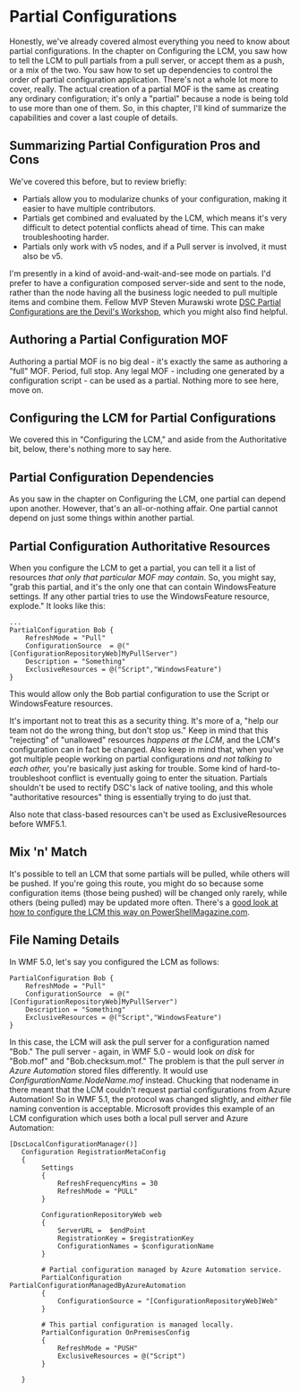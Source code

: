 # Partial Configurations
Honestly, we've already covered almost everything you need to know about partial configurations. In the chapter on Configuring the LCM, you saw how to tell the LCM to pull partials from a pull server, or accept them as a push, or a mix of the two. You saw how to set up dependencies to control the order of partial configuration application. There's not a whole lot more to cover, really. The actual creation of a partial MOF is the same as creating any ordinary configuration; it's only a "partial" because a node is being told to use more than one of them. So, in this chapter, I'll kind of summarize the capabilities and cover a last couple of details.

## Summarizing Partial Configuration Pros and Cons
We've covered this before, but to review briefly:

* Partials allow you to modularize chunks of your configuration, making it easier to have multiple contributors.
* Partials get combined and evaluated by the LCM, which means it's very difficult to detect potential conflicts ahead of time. This can make troubleshooting harder.
* Partials only work with v5 nodes, and if a Pull server is involved, it must also be v5.

I'm presently in a kind of avoid-and-wait-and-see mode on partials. I'd prefer to have a configuration composed server-side and sent to the node, rather than the node having all the business logic needed to pull multiple items and combine them. Fellow MVP Steven Murawski wrote [DSC Partial Configurations are the Devil's Workshop](http://stevenmurawski.com/powershell/2016/03/dsc-partial-configurations-are-the-devil's-workshop/), which you might also find helpful.

## Authoring a Partial Configuration MOF
Authoring a partial MOF is no big deal - it's exactly the same as authoring a "full" MOF. Period, full stop. Any legal MOF - including one generated by a configuration script - can be used as a partial. Nothing more to see here, move on.

## Configuring the LCM for Partial Configurations
We covered this in "Configuring the LCM," and aside from the Authoritative bit, below, there's nothing more to say here.

## Partial Configuration Dependencies
As you saw in the chapter on Configuring the LCM, one partial can depend upon another. However, that's an all-or-nothing affair. One partial cannot depend on just some things within another partial.

## Partial Configuration Authoritative Resources
When you configure the LCM to get a partial, you can tell it a list of resources _that only that particular MOF may contain_. So, you might say, "grab this partial, and it's the only one that can contain WindowsFeature settings. If any other partial tries to use the WindowsFeature resource, explode." It looks like this:

```
...
PartialConfiguration Bob {
	RefreshMode = "Pull"
	ConfigurationSource  = @("[ConfigurationRepositoryWeb]MyPullServer")
	Description = "Something"
	ExclusiveResources = @("Script","WindowsFeature") 
}
```

This would allow only the Bob partial configuration to use the Script or WindowsFeature resources.

It's important not to treat this as a security thing. It's more of a, "help our team not do the wrong thing, but don't stop us." Keep in mind that this "rejecting" of "unallowed" resources _happens at the LCM_, and the LCM's configuration can in fact be changed. Also keep in mind that, when you've got multiple people working on partial configurations _and not talking to each other,_ you're basically just asking for trouble. Some kind of hard-to-troubleshoot conflict is eventually going to enter the situation. Partials shouldn't be used to rectify DSC's lack of native tooling, and this whole "authoritative resources" thing is essentially trying to do just that.

Also note that class-based resources can't be used as ExclusiveResources before WMF5.1.

## Mix 'n' Match
It's possible to tell an LCM that some partials will be pulled, while others will be pushed. If you're going this route, you might do so because some configuration items (those being pushed) will be changed only rarely, while others (being pulled) may be updated more often. There's a [good look at how to configure the LCM this way on PowerShellMagazine.com](http://www.powershellmagazine.com/2015/02/20/mixed-refresh-mode-support-for-dsc-partial-configurations/). 

## File Naming Details
In WMF 5.0, let's say you configured the LCM as follows:

```
PartialConfiguration Bob {
	RefreshMode = "Pull"
	ConfigurationSource  = @("[ConfigurationRepositoryWeb]MyPullServer")
	Description = "Something"
	ExclusiveResources = @("Script","WindowsFeature") 
}
```

In this case, the LCM will ask the pull server for a configuration named "Bob." The pull server - again, in WMF 5.0 - would look _on disk_ for "Bob.mof" and "Bob.checksum.mof." The problem is that the pull server _in Azure Automation_ stored files differently. It would use _ConfigurationName.NodeName.mof_ instead. Chucking that nodename in there meant that the LCM couldn't request partial configurations from Azure Automation! So in WMF 5.1, the protocol was changed slightly, and _either_ file naming convention is acceptable. Microsoft provides this example of an LCM configuration which uses both a local pull server and Azure Automation:

```
[DscLocalConfigurationManager()]
   Configuration RegistrationMetaConfig
   {
        Settings
        {
            RefreshFrequencyMins = 30
            RefreshMode = "PULL"            
        }

        ConfigurationRepositoryWeb web
        {
            ServerURL =  $endPoint
            RegistrationKey = $registrationKey
            ConfigurationNames = $configurationName
        }

        # Partial configuration managed by Azure Automation service.
        PartialConfiguration PartialConfigurationManagedByAzureAutomation
        {
            ConfigurationSource = "[ConfigurationRepositoryWeb]Web"   
        }

        # This partial configuration is managed locally.
        PartialConfiguration OnPremisesConfig
        {
            RefreshMode = "PUSH"
            ExclusiveResources = @("Script")
        }

   }
   ```
   
   

